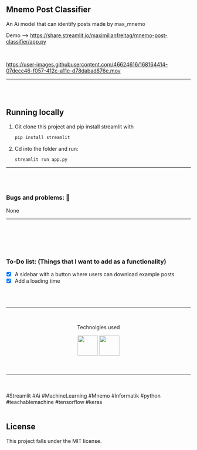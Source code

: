 ## Mnemo Post Classifier

An Ai model that can identify posts made by max_mnemo

Demo --> https://share.streamlit.io/maximilianfreitag/mnemo-post-classifier/app.py

<br>




https://user-images.githubusercontent.com/46624616/168164414-07decc46-f057-412c-a11e-d78dabad876e.mov



__________________________________________________
<br />
<br>


<!-- Running Locally -->
## Running locally


1. Git clone this project and pip install streamlit with
   ```sh
   pip install streamlit
   ```

2. Cd into the folder and run:
   ```sh
   streamlit run app.py


__________________________________________________
<br />
<br>

### Bugs and problems: 🐞

None


__________________________________________________
<br />
<br>

<br>
<br>

### To-Do list: (Things that I want to add as a functionality)


- [x] A sidebar with a button where users can download example posts
- [x] Add a loading time 

<br>
<br>



__________________________________________________
<br />
<p align="center"> Technolgies used </p>
<div align="center">
  <img width="55" src="https://raw.githubusercontent.com/gilbarbara/logos/master/logos/tensorflow.svg"/>
  <img width="55" src="https://raw.githubusercontent.com/gilbarbara/logos/master/logos/python.svg"/>
</div>
<br />

<br>

__________________________________________________
<br />
<br />
#Streamlit #Ai #MachineLearning #Mnemo #Informatik #python #teachablemachine #tensorflow #keras
<br />
<br />


## License
This project falls under the MIT license.
